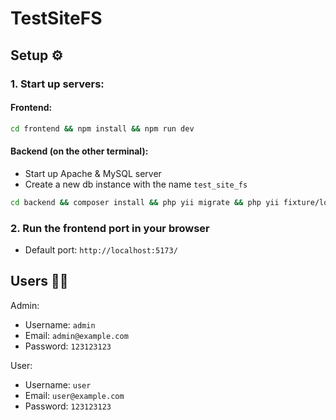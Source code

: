 # TestSiteFS

## Setup ⚙️

### 1. Start up servers:

#### Frontend:

```bash
cd frontend && npm install && npm run dev
```

#### Backend (on the other terminal):

-   Start up Apache & MySQL server
-   Create a new db instance with the name `test_site_fs`

```bash
cd backend && composer install && php yii migrate && php yii fixture/load User && php yii fixture/load Blog && php yii serve
```

### 2. Run the frontend port in your browser

-   Default port: `http://localhost:5173/`

## Users 🧍‍♂️

Admin:

-   Username: `admin`
-   Email: `admin@example.com`
-   Password: `123123123`

User:

-   Username: `user`
-   Email: `user@example.com`
-   Password: `123123123`
